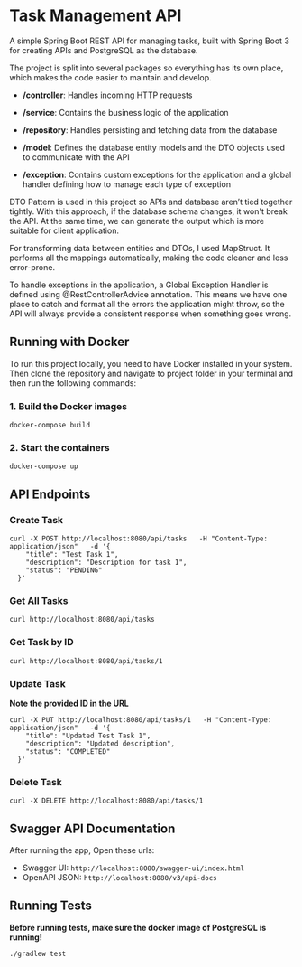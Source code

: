 # Task Management API

A simple Spring Boot REST API for managing tasks, built with Spring Boot 3 for creating APIs and PostgreSQL as the database.

The project is split into several packages so everything has its own place, which makes the code easier to maintain and develop.

- **/controller**: Handles incoming HTTP requests

- **/service**: Contains the business logic of the application

- **/repository**: Handles persisting and fetching data from the database

- **/model**: Defines the database entity models and the DTO objects used to communicate with the API

- **/exception**: Contains custom exceptions for the application and a global handler defining how to manage each type of exception

DTO Pattern is used in this project so APIs and database aren’t tied together tightly. With this approach, if the database schema changes, it won't break the API. At the same time, we can generate the output which is more suitable for client application.

For transforming data between entities and DTOs, I used MapStruct. It performs all the mappings automatically, making the code cleaner and less error-prone.

To handle exceptions in the application, a Global Exception Handler is defined using @RestControllerAdvice annotation. This means we have one place to catch and format all the errors the application might throw, so the API will always provide a consistent response when something goes wrong.


## Running with Docker
To run this project locally, you need to have Docker installed in your system. Then clone the repository and navigate to project folder in your terminal and then run the following commands:

### 1. Build the Docker images
```
docker-compose build
```

### 2. Start the containers
```
docker-compose up
```

## API Endpoints

### Create Task
```
curl -X POST http://localhost:8080/api/tasks   -H "Content-Type: application/json"   -d '{
    "title": "Test Task 1",
    "description": "Description for task 1",
    "status": "PENDING"
  }'
```



### Get All Tasks
```
curl http://localhost:8080/api/tasks
```



### Get Task by ID
```
curl http://localhost:8080/api/tasks/1
```



### Update Task

**Note the provided ID in the URL**
```
curl -X PUT http://localhost:8080/api/tasks/1   -H "Content-Type: application/json"   -d '{
    "title": "Updated Test Task 1",
    "description": "Updated description",
    "status": "COMPLETED"
  }'
```



### Delete Task
```
curl -X DELETE http://localhost:8080/api/tasks/1
```



## Swagger API Documentation
After running the app, Open these urls:
- Swagger UI: `http://localhost:8080/swagger-ui/index.html`
- OpenAPI JSON: `http://localhost:8080/v3/api-docs`



##  Running Tests

**Before running tests, make sure the docker image of PostgreSQL is running!**
```
./gradlew test
```

